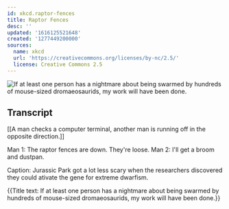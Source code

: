 ```yaml
---
id: xkcd.raptor-fences
title: Raptor Fences
desc: ''
updated: '1616125521648'
created: '1277449200000'
sources:
  name: xkcd
  url: 'https://creativecommons.org/licenses/by-nc/2.5/'
  license: Creative Commons 2.5
---
```

![If at least one person has a nightmare about being swarmed by hundreds of mouse-sized dromaeosaurids, my work will have been done.](https://imgs.xkcd.com/comics/raptor_fences.png)

## Transcript
[[A man checks a computer terminal, another man is running off in the opposite direction.]]

Man 1: The raptor fences are down. They're loose.
Man 2: I'll get a broom and dustpan.

Caption: Jurassic Park got a lot less scary when the researchers discovered they could ativate the gene for extreme dwarfism.

{{Title text: If at least one person has a nightmare about being swarmed by hundreds of mouse-sized dromaeosaurids, my work will have been done.}}

